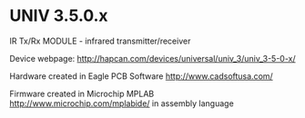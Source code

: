 UNIV 3.5.0.x
============

IR Tx/Rx MODULE - infrared transmitter/receiver

Device webpage: http://hapcan.com/devices/universal/univ_3/univ_3-5-0-x/

Hardware created in Eagle PCB Software http://www.cadsoftusa.com/

Firmware created in Microchip MPLAB http://www.microchip.com/mplabide/ in assembly language
